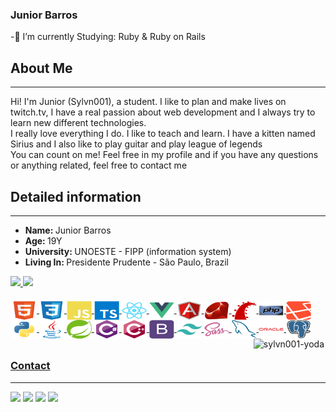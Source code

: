 ### Junior Barros

<!--
**Sylvn001/Sylvn001** is a ✨ _special_ ✨ repository because its `README.md` (this file) appears on your GitHub profile. -->

-🔭 I’m currently Studying: Ruby & Ruby on Rails
<h2> About Me </h2>
<hr>
<p>
  Hi! I'm Junior (Sylvn001), a student. I like to plan and make lives on twitch.tv, I have a real passion about web development and I always try to learn new different technologies.  <br>
  I really love everything I do. I like to teach and learn. I have a kitten named Sirius and I also like to play guitar and play league of legends <br>
  You can count on me! Feel free in my profile and if you have any questions or anything related, feel free to contact me
</p>

<h2> Detailed information </h2> <hr>
<ul>
  <li> <strong>Name: </strong> Junior Barros </li>
  <li> <strong>Age: </strong> 19Y </li>
  <li> <strong>University: </strong> UNOESTE - FIPP (information system) </li>
  <li> <strong>Living In: </strong> Presidente Prudente - São Paulo, Brazil </li>
 </ul>

<div>
  <a href="https://github.com/Sylvn001">
  <img height="180em" src="https://github-readme-stats.vercel.app/api?username=sylvn001&show_icons=true&theme=vue-dark&include_all_commits=true&count_private=true"/>
  <img height="180em" src="https://github-readme-stats.vercel.app/api/top-langs/?username=sylvn001&layout=compact&langs_count=16&theme=vue-dark"/>
</div>

<div style="display: inline_block; padding: 4px 2px"><br>
  <img align="center" alt="sylvn001-HTML" height="30" width="40" src="https://raw.githubusercontent.com/devicons/devicon/master/icons/html5/html5-original.svg">
  <img align="center" alt="sylvn001-CSS" height="30" width="40" src="https://raw.githubusercontent.com/devicons/devicon/master/icons/css3/css3-original.svg">

  <img align="center" alt="sylvn001-Js" height="30" width="40" src="https://raw.githubusercontent.com/devicons/devicon/master/icons/javascript/javascript-plain.svg">
  <img align="center" alt="sylvn001-Ts" height="30" width="40" src="https://raw.githubusercontent.com/devicons/devicon/master/icons/typescript/typescript-plain.svg">
  <img align="center" alt="sylvn001-React" height="30" width="40" src="https://raw.githubusercontent.com/devicons/devicon/master/icons/react/react-original.svg">
  <img align="center" alt="sylvn001-Vue" height="30" width="40" src="https://github.com/devicons/devicon/blob/master/icons/vuejs/vuejs-original.svg">
  <img align="center" alt="sylvn001-Angular" height="30" width="40" src="https://github.com/devicons/devicon/blob/master/icons/angularjs/angularjs-original.svg">

  <img align="center" alt="sylvn001-Ruby" height="30" width="40" src="https://github.com/devicons/devicon/blob/master/icons/ruby/ruby-original.svg">
  <img align="center" alt="sylvn001-Ruby-rails" height="30" width="40" src="https://github.com/devicons/devicon/blob/master/icons/rails/rails-plain.svg">

  <img align="center" alt="sylvn001-Php" height="30" width="40" src="https://github.com/devicons/devicon/blob/master/icons/php/php-original.svg">
  <img align="center" alt="sylvn001-Php-laravel" height="30" width="40" src="https://github.com/devicons/devicon/blob/master/icons/laravel/laravel-plain.svg">

  <img align="center" alt="sylvn001-Python" height="30" width="40" src="https://raw.githubusercontent.com/devicons/devicon/master/icons/python/python-original.svg">
  <img align="center" alt="sylvn001-Java" height="30" width="40" src="https://github.com/devicons/devicon/blob/master/icons/java/java-original.svg">
  <img align="center" alt="sylvn001-Java-spring" height="30" width="40" src="https://github.com/devicons/devicon/blob/master/icons/spring/spring-original.svg">
  <img align="center" alt="sylvn001-Csharp" height="30" width="40" src="https://raw.githubusercontent.com/devicons/devicon/master/icons/csharp/csharp-original.svg">
  <img align="center" alt="sylvn001-cplusplus" height="30" width="40" src="https://github.com/devicons/devicon/blob/master/icons/cplusplus/cplusplus-original.svg">

  <img align="center" alt="sylvn001-bootstrap" height="30" width="40" src="https://github.com/devicons/devicon/blob/master/icons/bootstrap/bootstrap-plain.svg">
  <img align="center" alt="sylvn001-tailwind" height="30" width="40" src="https://github.com/devicons/devicon/blob/master/icons/tailwindcss/tailwindcss-plain.svg">
  <img align="center" alt="sylvn001-sass" height="30" width="40" src="https://github.com/devicons/devicon/blob/master/icons/sass/sass-original.svg">

  <img align="center" alt="sylvn001-mysql" height="30" width="40" src="https://github.com/devicons/devicon/blob/master/icons/mysql/mysql-original.svg">
  <img align="center" alt="sylvn001-oracle" height="30" width="40" src="https://github.com/devicons/devicon/blob/master/icons/oracle/oracle-original.svg">
  <img align="center" alt="sylvn001-postgres" height="30" width="40" src="https://github.com/devicons/devicon/blob/master/icons/postgresql/postgresql-original.svg">

  <img align="right" alt="sylvn001-yoda" src="https://64.media.tumblr.com/bb08dc6547da56fba032174060c17f1c/64b85f8f37398df1-1c/s540x810/44aab92b37cc2e916058cae4115757545fa853c7.gifv">
</div>

  ##

<div>
  <h3>Contact</h3>
  <hr>
  <a href="https://instagram.com/sylvn001" target="_blank"><img src="https://img.shields.io/badge/-Instagram-%23E4405F?style=for-the-badge&logo=instagram&logoColor=white" target="_blank"></a>
 	<a href="https://www.twitch.tv/sylvn001" target="_blank"><img src="https://img.shields.io/badge/Twitch-9146FF?style=for-the-badge&logo=twitch&logoColor=white" target="_blank"></a>
  <a href = "mailto:juniorbaarros001@gmail.com"><img src="https://img.shields.io/badge/-Gmail-%23333?style=for-the-badge&logo=gmail&logoColor=white" target="_blank"></a>
  <a href="https://www.linkedin.com/in/sylvn001" target="_blank"><img src="https://img.shields.io/badge/-LinkedIn-%230077B5?style=for-the-badge&logo=linkedin&logoColor=white" target="_blank"></a>
</div>
